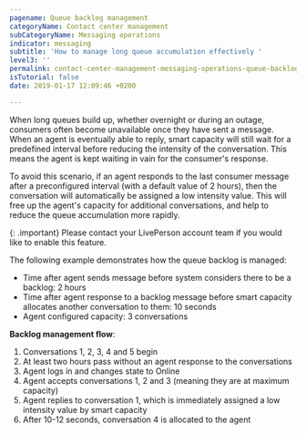 ```yaml
---
pagename: Queue backlog management
categoryName: Contact center management
subCategoryName: Messaging operations
indicator: messaging
subtitle: 'How to manage long queue accumulation effectively '
level3: ''
permalink: contact-center-management-messaging-operations-queue-backlog-management.html
isTutorial: false
date: 2019-01-17 12:09:46 +0200

---
```

When long queues build up, whether overnight or during an outage, consumers often become unavailable once they have sent a message. When an agent is eventually able to reply, smart capacity will still wait for a predefined interval before reducing the intensity of the conversation. This means the agent is kept waiting in vain for the consumer's response.

To avoid this scenario, if an agent responds to the last consumer message after a preconfigured interval (with a default value of 2 hours), then the conversation will automatically be assigned a low intensity value. This will free up the agent's capacity for additional conversations, and help to reduce the queue accumulation more rapidly.

{: .important}
Please contact your LivePerson account team if you would like to enable this feature.

The following example demonstrates how the queue backlog is managed:

* Time after agent sends message before system considers there to be a backlog: 2 hours
* Time after agent response to a backlog message before smart capacity allocates another conversation to them: 10 seconds
* Agent configured capacity: 3 conversations

**Backlog management flow**:

1. Conversations 1, 2, 3, 4 and 5 begin
2. At least two hours pass without an agent response to the conversations
3. Agent logs in and changes state to Online
4. Agent accepts conversations 1, 2 and 3 (meaning they are at maximum capacity)
5. Agent replies to conversation 1, which is immediately assigned a low intensity value by smart capacity
6. After 10-12 seconds, conversation 4 is allocated to the agent